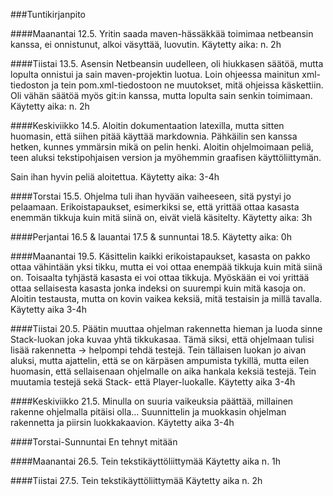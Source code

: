 ###Tuntikirjanpito

####Maanantai 12.5.
Yritin saada maven-hässäkkää toimimaa netbeansin kanssa, ei onnistunut, alkoi väsyttää, luovutin.
Käytetty aika: n. 2h

####Tiistai 13.5.
Asensin Netbeansin uudelleen, oli hiukkasen säätöä, mutta lopulta onnistui ja sain maven-projektin luotua. Loin ohjeessa mainitun xml-tiedoston ja tein pom.xml-tiedostoon ne muutokset, mitä ohjeissa käskettiin. Oli vähän säätöä myös git:in kanssa, mutta lopulta sain senkin toimimaan. 
Käytetty aika: n. 2h

####Keskiviikko 14.5.
Aloitin dokumentaation latexilla, mutta sitten huomasin, että siihen pitää käyttää markdownia. Pähkäilin sen kanssa hetken, kunnes ymmärsin mikä on pelin henki. 
Aloitin ohjelmoimaan peliä, teen aluksi tekstipohjaisen version ja myöhemmin graafisen käyttöliittymän. 

Sain ihan hyvin peliä aloitettua.
Käytetty aika: 3-4h

####Torstai 15.5.
Ohjelma tuli ihan hyvään vaiheeseen, sitä pystyi jo pelaamaan. Erikoistapaukset, esimerkiksi se, että yrittää ottaa kasasta enemmän tikkuja kuin mitä siinä on, eivät vielä käsitelty.
Käytetty aika: 3h

####Perjantai 16.5 & lauantai 17.5 & sunnuntai 18.5.
Käytetty aika: 0h

####Maanantai 19.5.
Käsittelin kaikki erikoistapaukset, kasasta on pakko ottaa vähintään yksi tikku, mutta ei voi ottaa enempää tikkuja kuin mitä siinä on. Toisaalta tyhjästä kasasta ei voi ottaa tikkuja. Myöskään ei voi yrittää ottaa sellaisesta kasasta jonka indeksi on suurempi kuin mitä kasoja on.
Aloitin testausta, mutta on kovin vaikea keksiä, mitä testaisin ja millä tavalla. 
Käytetty aika 3-4h


####Tiistai 20.5.
Päätin muuttaa ohjelman rakennetta hieman ja luoda sinne Stack-luokan joka kuvaa yhtä tikkukasaa. Tämä siksi, että ohjelmaan tulisi lisää rakennetta -> helpompi tehdä testejä. Tein tällaisen luokan jo aivan aluksi, mutta ajattelin, että se on kärpäsen ampumista tykillä, mutta eilen huomasin, että sellaisenaan ohjelmalle on aika hankala keksiä testejä.
Tein muutamia testejä sekä Stack- että Player-luokalle. 
Käytetty aika 3-4h

####Keskiviikko 21.5.
Minulla on suuria vaikeuksia päättää, millainen rakenne ohjelmalla pitäisi olla...
Suunnittelin ja muokkasin ohjelman rakennetta ja piirsin luokkakaavion.
Käytetty aika 3-4h

####Torstai-Sunnuntai
En tehnyt mitään

####Maanantai 26.5.
Tein tekstikäyttöliittymää
Käytetty aika n. 1h

####Tiistai 27.5.
Tein tekstikäyttöliittymää
Käytetty aika n. 2h